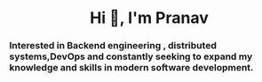 <h1 align="center">Hi 👋, I'm Pranav</h1>
<p align="left">
 <h3>Interested in Backend engineering ,  distributed systems,DevOps and constantly seeking to expand my knowledge and skills in modern software development.</h3>
</p>
